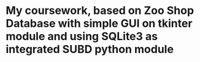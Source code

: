 # My coursework, based on Zoo Shop Database with simple GUI on tkinter module and using SQLite3 as integrated SUBD python module
